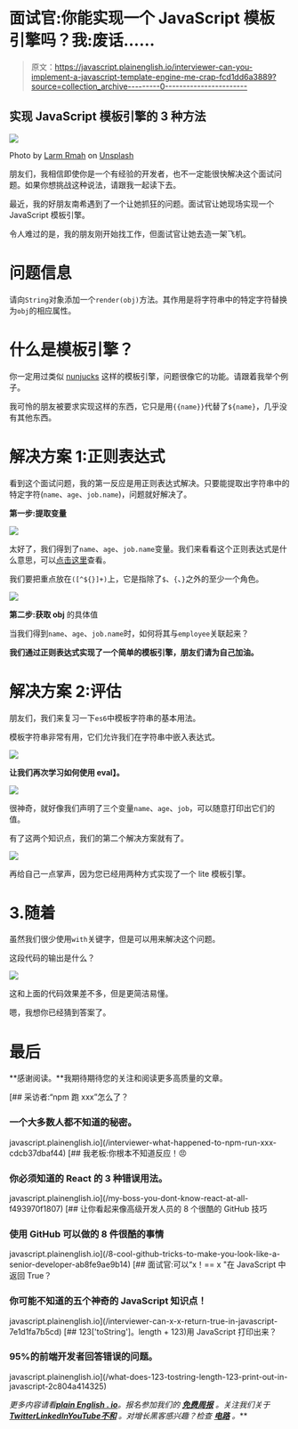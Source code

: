 # 面试官:你能实现一个 JavaScript 模板引擎吗？我:废话……

> 原文：<https://javascript.plainenglish.io/interviewer-can-you-implement-a-javascript-template-engine-me-crap-fcd1dd6a3889?source=collection_archive---------0----------------------->

## 实现 JavaScript 模板引擎的 3 种方法

![](img/40943b73a29ba0177f49e5159713d927.png)

Photo by [Larm Rmah](https://unsplash.com/@larm?utm_source=medium&utm_medium=referral) on [Unsplash](https://unsplash.com?utm_source=medium&utm_medium=referral)

朋友们，我相信即使你是一个有经验的开发者，也不一定能很快解决这个面试问题。如果你想挑战这种说法，请跟我一起读下去。

最近，我的好朋友南希遇到了一个让她抓狂的问题。面试官让她现场实现一个 JavaScript 模板引擎。

令人难过的是，我的朋友刚开始找工作，但面试官让她去造一架飞机。

# 问题信息

请向`String`对象添加一个`render(obj)`方法。其作用是将字符串中的特定字符替换为`obj`的相应属性。

# 什么是模板引擎？

你一定用过类似 [nunjucks](https://mozilla.github.io/nunjucks/getting-started.html) 这样的模板引擎，问题很像它的功能。请跟着我举个例子。

我可怜的朋友被要求实现这样的东西，它只是用`{{name}}`代替了`${name}`，几乎没有其他东西。

# 解决方案 1:正则表达式

看到这个面试问题，我的第一反应是用正则表达式解决。只要能提取出字符串中的特定字符(`name`、`age`、`job.name`)，问题就好解决了。

**第一步:提取变量**

![](img/83a449b3866f2f78b9753e9683d652a8.png)

太好了，我们得到了`name`、`age`、`job.name`变量。我们来看看这个正则表达式是什么意思，可以[点击这里](https://jex.im/regulex/#!flags=&re=%5C%24%5C%7B(%5B%5E%24%7B%7D%5D%2B)%5C%7D)查看。

我们要把重点放在`([^${}]+)`上，它是指除了`$`、`{`、`}`之外的至少一个角色。

![](img/75ff523d9e7bbbd8cc6c41809802449d.png)

**第二步:获取 obj** 的具体值

当我们得到`name`、`age`、`job.name`时，如何将其与`employee`关联起来？

**我们通过正则表达式实现了一个简单的模板引擎，朋友们请为自己加油。**

# 解决方案 2:评估

朋友们，我们来复习一下`es6`中模板字符串的基本用法。

模板字符串非常有用，它们允许我们在字符串中嵌入表达式。

![](img/8ba5e1f847a199c64851b2dec7fc5702.png)

**让我们再次学习如何使用 eval】。**

![](img/2354f94f0558d9a59d433e9872601747.png)

很神奇，就好像我们声明了三个变量`name`、`age`、`job`，可以随意打印出它们的值。

有了这两个知识点，我们的第二个解决方案就有了。

![](img/dbe12df2f5252052060f866b1cad0b47.png)

再给自己一点掌声，因为您已经用两种方式实现了一个 lite 模板引擎。

# 3.随着

虽然我们很少使用`with`关键字，但是可以用来解决这个问题。

这段代码的输出是什么？

![](img/d31138c3918ae39524b3b3589e1c4095.png)

这和上面的代码效果差不多，但是更简洁易懂。

嗯，我想你已经猜到答案了。

# 最后

**感谢阅读。**我期待期待您的关注和阅读更多高质量的文章。

[](/interviewer-what-happened-to-npm-run-xxx-cdcb37dbaf44) [## 采访者:“npm 跑 xxx”怎么了？

### 一个大多数人都不知道的秘密。

javascript.plainenglish.io](/interviewer-what-happened-to-npm-run-xxx-cdcb37dbaf44) [](/my-boss-you-dont-know-react-at-all-f493970f1807) [## 我老板:你根本不知道反应！😠

### 你必须知道的 React 的 3 种错误用法。

javascript.plainenglish.io](/my-boss-you-dont-know-react-at-all-f493970f1807) [](/8-cool-github-tricks-to-make-you-look-like-a-senior-developer-ab8fe9ae9b14) [## 让你看起来像高级开发人员的 8 个很酷的 GitHub 技巧

### 使用 GitHub 可以做的 8 件很酷的事情

javascript.plainenglish.io](/8-cool-github-tricks-to-make-you-look-like-a-senior-developer-ab8fe9ae9b14) [](/interviewer-can-x-x-return-true-in-javascript-7e1d1fa7b5cd) [## 面试官:可以“x！== x "在 JavaScript 中返回 True？

### 你可能不知道的五个神奇的 JavaScript 知识点！

javascript.plainenglish.io](/interviewer-can-x-x-return-true-in-javascript-7e1d1fa7b5cd) [](/what-does-123-tostring-length-123-print-out-in-javascript-2c804a414325) [## 123['toString']。length + 123)用 JavaScript 打印出来？

### 95%的前端开发者回答错误的问题。

javascript.plainenglish.io](/what-does-123-tostring-length-123-print-out-in-javascript-2c804a414325) 

*更多内容请看*[***plain English . io***](https://plainenglish.io/)*。报名参加我们的* [***免费周报***](http://newsletter.plainenglish.io/) *。关注我们关于*[***Twitter***](https://twitter.com/inPlainEngHQ)[***LinkedIn***](https://www.linkedin.com/company/inplainenglish/)*[***YouTube***](https://www.youtube.com/channel/UCtipWUghju290NWcn8jhyAw)*[***不和***](https://discord.gg/GtDtUAvyhW) *。对增长黑客感兴趣？检查* [***电路***](https://circuit.ooo/) *。***